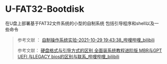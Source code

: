 # U-FAT32-Bootdisk
在U盘上部署基于FAT32文件系统的小型的自制系统 包括引导程序和shell以及一些命令

> 参考文献 ： [自制操作系统实验-2021-10-29 19:43:38_哔哩哔哩_bilibili](https://www.bilibili.com/video/BV1fL411g7xF?p=1&vd_source=140617872e27fde02158a445f44419a0)
>
> 参考文献：  [硬盘格式与引导方式的区别 全面装系统教程进阶版 MBR与GPT UEFI 与LEGACY bios的区别与联系_哔哩哔哩_bilibili](https://www.bilibili.com/video/BV1bb411v7hp/?spm_id_from=333.880.my_history.page.click&vd_source=140617872e27fde02158a445f44419a0)

